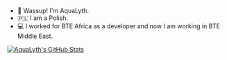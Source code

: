 - 👋 Wassup! I'm AquaLyth.
- 🇵🇱 I am a Polish.
- 💻 I worked for BTE Africa as a developer and now I am working in BTE Middle East.
  
[![AquaLyth's GitHub Stats](https://github-readme-stats.vercel.app/api/?username=N1ght-F0X&count_private=true&theme=tokyonight&showicons=true)]()
